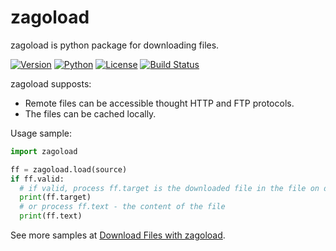 # zagoload

zagoload is python package for downloading files.

[![Version](https://img.shields.io/pypi/v/zagoload.svg?maxAge=2592000?style=plastic)](https://pypi.python.org/pypi/zagoload)
[![Python](https://img.shields.io/pypi/pyversions/zagoload.svg?maxAge=2592000?style=plastic)](https://pypi.python.org/pypi/zagoload)
[![License](https://img.shields.io/pypi/l/zagoload.svg?maxAge=2592000?style=plastic)](ttps://pypi.python.org/pypi/zagoload)
[![Build Status](http://img.shields.io/travis/napuzba/zagoload.svg)](https://travis-ci.org/napuzba/zagoload)
 
zagoload supposts:
 - Remote files can be accessible thought HTTP and FTP protocols.
 - The files can be cached locally.

Usage sample:

```python
import zagoload

ff = zagoload.load(source)
if ff.valid:
  # if valid, process ff.target is the downloaded file in the file on disk
  print(ff.target)
  # or process ff.text - the content of the file
  print(ff.text)
``` 
See more samples at [Download Files with zagoload](https://napuzba.com/a/download-files-with-zagoload/).
